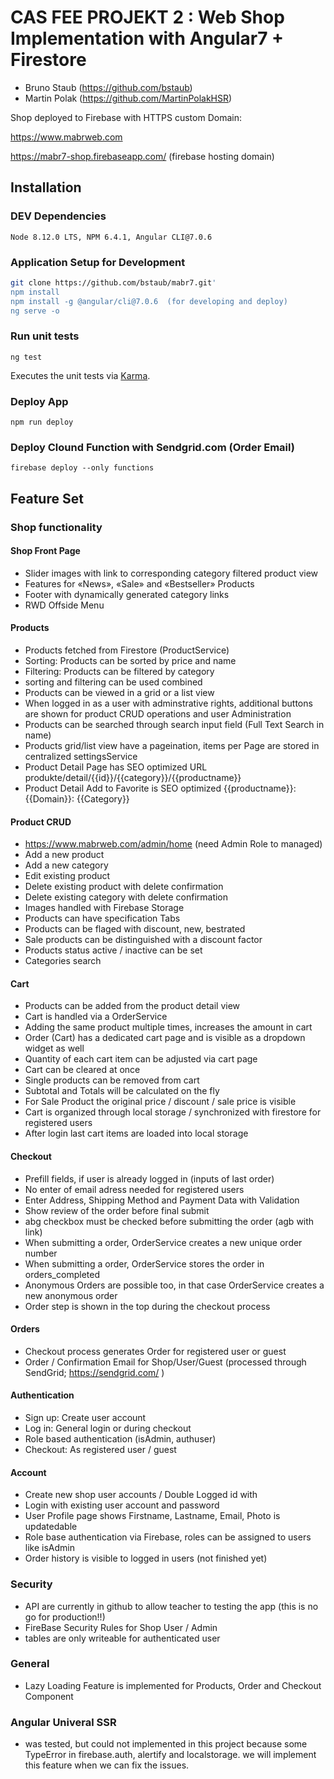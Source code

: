 # CAS FEE PROJEKT 2 : Web Shop Implementation with Angular7 + Firestore

- Bruno Staub (https://github.com/bstaub)
- Martin Polak (https://github.com/MartinPolakHSR)


Shop deployed to Firebase with HTTPS custom Domain:

https://www.mabrweb.com

https://mabr7-shop.firebaseapp.com/  (firebase hosting domain)


## Installation

### DEV Dependencies

`Node 8.12.0 LTS, NPM 6.4.1, Angular CLI@7.0.6`

### Application Setup for Development

```bash
git clone https://github.com/bstaub/mabr7.git'
npm install
npm install -g @angular/cli@7.0.6  (for developing and deploy)
ng serve -o
```

### Run unit tests

`ng test`

Executes the unit tests via [Karma](https://karma-runner.github.io).


### Deploy App

`npm run deploy`


### Deploy Clound Function with Sendgrid.com (Order Email)

`firebase deploy --only functions`


## Feature Set

### Shop functionality

#### Shop Front Page

- Slider images with link to corresponding category filtered product view
- Features for «News», «Sale» and «Bestseller» Products
- Footer with dynamically generated category links
- RWD Offside Menu 


#### Products

- Products fetched from Firestore (ProductService)
- Sorting: Products can be sorted by price and name
- Filtering: Products can be filtered by category
- sorting and filtering can be used combined
- Products can be viewed in a grid or a list view
- When logged in as a user with adminstrative rights, additional buttons are shown for product CRUD operations and user Administration
- Products can be searched through search input field (Full Text Search in name)
- Products grid/list view have a pageination, items per Page are stored in centralized settingsService
- Product Detail Page has SEO optimized URL produkte/detail/{{id}}/{{category}}/{{productname}}
- Product Detail Add to Favorite is SEO optimized {{productname}}: {{Domain}}: {{Category}}


#### Product CRUD

- https://www.mabrweb.com/admin/home (need Admin Role to managed)
- Add a new product
- Add a new category
- Edit existing product
- Delete existing product with delete confirmation
- Delete existing category with delete confirmation
- Images handled with Firebase Storage
- Products can have specification Tabs
- Products can be flaged with discount, new, bestrated 
- Sale products can be distinguished with a discount factor
- Products status active / inactive can be set
- Categories search 



#### Cart

- Products can be added from the product detail view
- Cart is handled via a OrderService
- Adding the same product multiple times, increases the amount in cart
- Order (Cart) has a dedicated cart page and is visible as a dropdown widget as well
- Quantity of each cart item can be adjusted via cart page
- Cart can be cleared at once
- Single products can be removed from cart
- Subtotal and Totals will be calculated on the fly
- For Sale Product the original price / discount / sale price is visible
- Cart is organized through local storage / synchronized with firestore for registered users
- After login last cart items are loaded into local storage


#### Checkout

- Prefill fields, if user is already logged in (inputs of last order)
- No enter of email adress needed for registered users
- Enter Address, Shipping Method and Payment Data with Validation
- Show review of the order before final submit
- abg checkbox must be checked before submitting the order (agb with link)
- When submitting a order, OrderService creates a new unique order number
- When submitting a order, OrderService stores the order in orders_completed
- Anonymous Orders are possible too, in that case OrderService creates a new anonymous order
- Order step is shown in the top during the checkout process


#### Orders

- Checkout process generates Order for registered user or guest
- Order / Confirmation Email for Shop/User/Guest (processed through SendGrid; https://sendgrid.com/ )



#### Authentication

- Sign up: Create user account
- Log in: General login or during checkout
- Role based authentication (isAdmin, authuser)
- Checkout: As registered user / guest


#### Account

- Create new shop user accounts / Double Logged id with 
- Login with existing user account and password 
- User Profile page shows Firstname, Lastname, Email, Photo is updatedable
- Role base authentication via Firebase, roles can be assigned to users like isAdmin
- Order history is visible to logged in users (not finished yet)


### Security

- API are currently in github to allow teacher to testing the app (this is no go for production!!)
- FireBase Security Rules for Shop User / Admin
- tables are only writeable for authenticated user

### General

- Lazy Loading Feature is implemented for Products, Order and Checkout Component

### Angular Univeral SSR

- was tested, but could not implemented in this project because some TypeError in firebase.auth, alertify and localstorage. we will implement this feature when we can fix the issues.
